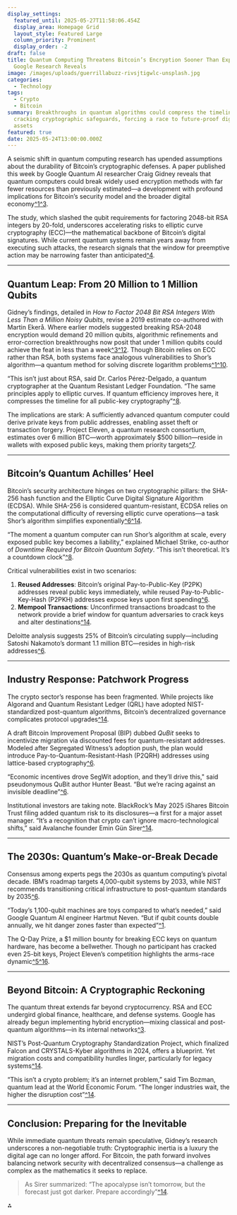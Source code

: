 ```yaml
---
display_settings:
  featured_until: 2025-05-27T11:58:06.454Z
  display_area: Homepage Grid
  layout_style: Featured Large
  column_priority: Prominent
  display_order: -2
draft: false
title: Quantum Computing Threatens Bitcoin’s Encryption Sooner Than Expected,
  Google Research Reveals
image: /images/uploads/guerrillabuzz-rivsjtigwlc-unsplash.jpg
categories:
  - Technology
tags:
  - Crypto
  - Bitcoin
summary: Breakthroughs in quantum algorithms could compress the timeline for
  cracking cryptographic safeguards, forcing a race to future-proof digital
  assets
featured: true
date: 2025-05-24T13:00:00.000Z
---
```

A seismic shift in quantum computing research has upended assumptions about the durability of Bitcoin’s cryptographic defenses. A paper published this week by Google Quantum AI researcher Craig Gidney reveals that quantum computers could break widely used encryption methods with far fewer resources than previously estimated—a development with profound implications for Bitcoin’s security model and the broader digital economy[^1](https://en.bitcoinsistemi.com/google-publishes-scientific-paper-that-could-change-what-we-know-about-bitcoin-20-times-easier-to-break-than-previously-thought/)[^3](https://security.googleblog.com/2025/05/tracking-cost-of-quantum-factori.html).

The study, which slashed the qubit requirements for factoring 2048-bit RSA integers by 20-fold, underscores accelerating risks to elliptic curve cryptography (ECC)—the mathematical backbone of Bitcoin’s digital signatures. While current quantum systems remain years away from executing such attacks, the research signals that the window for preemptive action may be narrowing faster than anticipated[^4](https://dig.watch/updates/quantum-computers-might-break-bitcoin-security-faster-than-thought).

- - -

## Quantum Leap: From 20 Million to 1 Million Qubits

Gidney’s findings, detailed in *How to Factor 2048 Bit RSA Integers With Less Than a Million Noisy Qubits*, revise a 2019 estimate co-authored with Martin Ekerå. Where earlier models suggested breaking RSA-2048 encryption would demand 20 million qubits, algorithmic refinements and error-correction breakthroughs now posit that under 1 million qubits could achieve the feat in less than a week[^3](https://arxiv.org/abs/2505.15917)[^12](https://arxiv.org/html/2505.15917v1). Though Bitcoin relies on ECC rather than RSA, both systems face analogous vulnerabilities to Shor’s algorithm—a quantum method for solving discrete logarithm problems[^1](https://quantumzeitgeist.com/can-you-break-ecc-with-quantum-computing-win-1-bitcoin-in-this-groundbreaking-competition/)[^10](https://beincrypto.com/quantum-computing-bitcoin-encryption-threat/).

“This isn’t just about RSA, said Dr. Carlos Pérez-Delgado, a quantum cryptographer at the Quantum Resistant Ledger Foundation. “The same principles apply to elliptic curves. If quantum efficiency improves here, it compresses the timeline for all public-key cryptography”[^8](https://www.theqrl.org/blog/preparing-bitcoin-for-the-postquantum-era-insights-from-quantum-computing-experts/).

The implications are stark: A sufficiently advanced quantum computer could derive private keys from public addresses, enabling asset theft or transaction forgery. Project Eleven, a quantum research consortium, estimates over 6 million BTC—worth approximately $500 billion—reside in wallets with exposed public keys, making them priority targets[^7](https://cointelegraph.com/explained/blackrock-issues-rare-warning-is-bitcoins-future-at-risk-from-quantum-tech).

- - -

## Bitcoin’s Quantum Achilles’ Heel

Bitcoin’s security architecture hinges on two cryptographic pillars: the SHA-256 hash function and the Elliptic Curve Digital Signature Algorithm (ECDSA). While SHA-256 is considered quantum-resistant, ECDSA relies on the computational difficulty of reversing elliptic curve operations—a task Shor’s algorithm simplifies exponentially[^6](https://beincrypto.com/quantum-computing-bitcoin-encryption-threat/)[^14](https://cointelegraph.com/explained/blackrock-issues-rare-warning-is-bitcoins-future-at-risk-from-quantum-tech).

“The moment a quantum computer can run Shor’s algorithm at scale, every exposed public key becomes a liability,” explained Michael Strike, co-author of *Downtime Required for Bitcoin Quantum Safety*. “This isn’t theoretical. It’s a countdown clock”[^8](https://www.theqrl.org/blog/preparing-bitcoin-for-the-postquantum-era-insights-from-quantum-computing-experts/).

Critical vulnerabilities exist in two scenarios:

1. **Reused Addresses**: Bitcoin’s original Pay-to-Public-Key (P2PK) addresses reveal public keys immediately, while reused Pay-to-Public-Key-Hash (P2PKH) addresses expose keys upon first spending[^6](https://www.deloitte.com/nl/en/services/risk-advisory/perspectives/quantum-computers-and-the-bitcoin-blockchain.html).
2. **Mempool Transactions**: Unconfirmed transactions broadcast to the network provide a brief window for quantum adversaries to crack keys and alter destinations[^14](https://www.deloitte.com/nl/en/services/risk-advisory/perspectives/quantum-computers-and-the-bitcoin-blockchain.html).

Deloitte analysis suggests 25% of Bitcoin’s circulating supply—including Satoshi Nakamoto’s dormant 1.1 million BTC—resides in high-risk addresses[^6](https://cryptoslate.com/wsj-reheats-bitcoins-quantum-hack-concerns-researcher-calls-it-a-time-bomb/).

- - -

## Industry Response: Patchwork Progress

The crypto sector’s response has been fragmented. While projects like Algorand and Quantum Resistant Ledger (QRL) have adopted NIST-standardized post-quantum algorithms, Bitcoin’s decentralized governance complicates protocol upgrades[^14](https://www.deloitte.com/nl/en/services/risk-advisory/perspectives/quantum-computers-and-the-bitcoin-blockchain.html).

A draft Bitcoin Improvement Proposal (BIP) dubbed *QuBit* seeks to incentivize migration via discounted fees for quantum-resistant addresses. Modeled after Segregated Witness’s adoption push, the plan would introduce Pay-to-Quantum-Resistant-Hash (P2QRH) addresses using lattice-based cryptography[^6](https://www.altcoinbuzz.io/cryptocurrency-news/project-eleven-challenges-quantum-devs-to-break-ecc-for-1-btc/).

“Economic incentives drove SegWit adoption, and they’ll drive this," said pseudonymous QuBit author Hunter Beast. “But we’re racing against an invisible deadline”[^6](https://cointelegraph.com/magazine/bitcoin-quantum-computer-threat-timeline-solutions-2024-2035/).

Institutional investors are taking note. BlackRock’s May 2025 iShares Bitcoin Trust filing added quantum risk to its disclosures—a first for a major asset manager. “It’s a recognition that crypto can’t ignore macro-technological shifts,” said Avalanche founder Emin Gün Sirer[^14](https://cointelegraph.com/explained/blackrock-issues-rare-warning-is-bitcoins-future-at-risk-from-quantum-tech).

- - -

## The 2030s: Quantum’s Make-or-Break Decade

Consensus among experts pegs the 2030s as quantum computing’s pivotal decade. IBM’s roadmap targets 4,000-qubit systems by 2033, while NIST recommends transitioning critical infrastructure to post-quantum standards by 2035[^6](https://cointelegraph.com/explained/blackrock-issues-rare-warning-is-bitcoins-future-at-risk-from-quantum-tech).

“Today’s 1,100-qubit machines are toys compared to what’s needed,” said Google Quantum AI engineer Hartmut Neven. “But if qubit counts double annually, we hit danger zones faster than expected”[^1](https://quantumcomputingreport.com/significant-theoretical-advancement-in-factoring-2048-bit-rsa-integers/).

The Q-Day Prize, a $1 million bounty for breaking ECC keys on quantum hardware, has become a bellwether. Though no participant has cracked even 25-bit keys, Project Eleven’s competition highlights the arms-race dynamic[^5](https://www.ccn.com/education/crypto/q-day-prize-quantum-computing-break-bitcoin/)[^16](https://www.altcoinbuzz.io/cryptocurrency-news/project-eleven-challenges-quantum-devs-to-break-ecc-for-1-btc/).

- - -

## Beyond Bitcoin: A Cryptographic Reckoning

The quantum threat extends far beyond cryptocurrency. RSA and ECC undergird global finance, healthcare, and defense systems. Google has already begun implementing hybrid encryption—mixing classical and post-quantum algorithms—in its internal networks[^3](https://quantumzeitgeist.substack.com/p/million-qubit-quantum-factoring-a).

NIST’s Post-Quantum Cryptography Standardization Project, which finalized Falcon and CRYSTALS-Kyber algorithms in 2024, offers a blueprint. Yet migration costs and compatibility hurdles linger, particularly for legacy systems[^14](https://www.deloitte.com/nl/en/services/risk-advisory/perspectives/quantum-computers-and-the-bitcoin-blockchain.html).

“This isn’t a crypto problem; it’s an internet problem,” said Tim Bozman, quantum lead at the World Economic Forum. “The longer industries wait, the higher the disruption cost”[^14](https://cointelegraph.com/explained/blackrock-issues-rare-warning-is-bitcoins-future-at-risk-from-quantum-tech).

- - -

## Conclusion: Preparing for the Inevitable

While immediate quantum threats remain speculative, Gidney’s research underscores a non-negotiable truth: Cryptographic inertia is a luxury the digital age can no longer afford. For Bitcoin, the path forward involves balancing network security with decentralized consensus—a challenge as complex as the mathematics it seeks to replace.

> As Sirer summarized: “The apocalypse isn’t tomorrow, but the forecast just got darker. Prepare accordingly”[^14](https://cointelegraph.com/explained/blackrock-issues-rare-warning-is-bitcoins-future-at-risk-from-quantum-tech).

<div style={{ textAlign: 'center' }}>⁂</div>